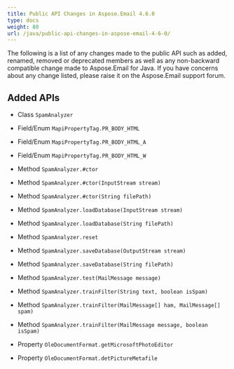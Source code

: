 ```yaml
---
title: Public API Changes in Aspose.Email 4.6.0
type: docs
weight: 80
url: /java/public-api-changes-in-aspose-email-4-6-0/
---
```


The following is a list of any changes made to the public API such as added, renamed, removed or deprecated members as well as any non-backward compatible change made to Aspose.Email for Java. If you have concerns about any change listed, please raise it on the Aspose.Email support forum.
## **Added APIs**
- Class `SpamAnalyzer`

- Field/Enum `MapiPropertyTag.PR_BODY_HTML`
- Field/Enum `MapiPropertyTag.PR_BODY_HTML_A`
- Field/Enum `MapiPropertyTag.PR_BODY_HTML_W`

- Method `SpamAnalyzer.#ctor`
- Method `SpamAnalyzer.#ctor(InputStream stream)`
- Method `SpamAnalyzer.#ctor(String filePath)`
- Method `SpamAnalyzer.loadDatabase(InputStream stream)`
- Method `SpamAnalyzer.loadDatabase(String filePath)`
- Method `SpamAnalyzer.reset`
- Method `SpamAnalyzer.saveDatabase(OutputStream stream)`
- Method `SpamAnalyzer.saveDatabase(String filePath)`
- Method `SpamAnalyzer.test(MailMessage message)`
- Method `SpamAnalyzer.trainFilter(String text, boolean isSpam)`
- Method `SpamAnalyzer.trainFilter(MailMessage[] ham, MailMessage[] spam)`
- Method `SpamAnalyzer.trainFilter(MailMessage message, boolean isSpam)`

- Property `OleDocumentFormat.getMicrosoftPhotoEditor`
- Property `OleDocumentFormat.detPictureMetafile`
